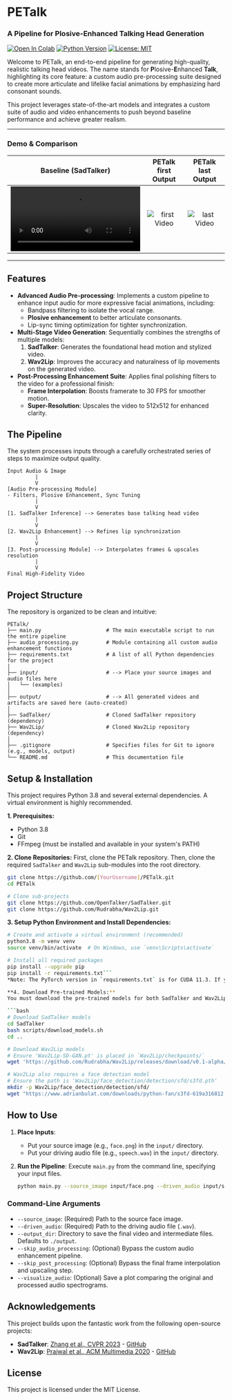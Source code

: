 # PETalk
### A Pipeline for Plosive-Enhanced Talking Head Generation

[![Open In Colab](https://colab.research.google.com/assets/colab-badge.svg)](https://colab.research.google.com/drive/1c6eDLz7lzaEfd4jRNdKOwggxWLWQGslC#scrollTo=wFPyLufX-RiF)
[![Python Version](https://img.shields.io/badge/Python-3.8-blue.svg)](https://www.python.org/downloads/release/python-380/)
[![License: MIT](https://img.shields.io/badge/License-MIT-yellow.svg)](https://opensource.org/licenses/MIT)


Welcome to PETalk, an end-to-end pipeline for generating high-quality, realistic talking head videos. The name stands for **P**losive-**E**nhanced **Talk**, highlighting its core feature: a custom audio pre-processing suite designed to create more articulate and lifelike facial animations by emphasizing hard consonant sounds.

This project leverages state-of-the-art models and integrates a custom suite of audio and video enhancements to push beyond baseline performance and achieve greater realism.

---

### Demo & Comparison

| Baseline (SadTalker) | PETalk first Output | PETalk last Output |
| :---: | :---: | :---: |
| ![Baseline Video](https://raw.githubusercontent.com/KehongGuo/PETalk/assets/SadTalker-Output.mp4) | ![first Video](link/to/your/final_enhanced.gif) | ![last Video](link/to/your/final_enhanced.gif) |

---

## Features

-   **Advanced Audio Pre-processing**: Implements a custom pipeline to enhance input audio for more expressive facial animations, including:
    -   Bandpass filtering to isolate the vocal range.
    -   **Plosive enhancement** to better articulate consonants.
    -   Lip-sync timing optimization for tighter synchronization.
-   **Multi-Stage Video Generation**: Sequentially combines the strengths of multiple models:
    1.  **SadTalker**: Generates the foundational head motion and stylized video.
    2.  **Wav2Lip**: Improves the accuracy and naturalness of lip movements on the generated video.
-   **Post-Processing Enhancement Suite**: Applies final polishing filters to the video for a professional finish:
    -   **Frame Interpolation**: Boosts framerate to 30 FPS for smoother motion.
    -   **Super-Resolution**: Upscales the video to 512x512 for enhanced clarity.

## The Pipeline

The system processes inputs through a carefully orchestrated series of steps to maximize output quality.

```
Input Audio & Image
         |
         V
[Audio Pre-processing Module]
- Filters, Plosive Enhancement, Sync Tuning
         |
         V
[1. SadTalker Inference] --> Generates base talking head video
         |
         V
[2. Wav2Lip Enhancement] --> Refines lip synchronization
         |
         V
[3. Post-processing Module] --> Interpolates frames & upscales resolution
         |
         V
Final High-Fidelity Video
```

## Project Structure

The repository is organized to be clean and intuitive:

```
PETalk/
├── main.py                     # The main executable script to run the entire pipeline
├── audio_processing.py         # Module containing all custom audio enhancement functions
├── requirements.txt            # A list of all Python dependencies for the project
│
├── input/                      # --> Place your source images and audio files here
│   └── (examples)
│
├── output/                     # --> All generated videos and artifacts are saved here (auto-created)
│
├── SadTalker/                  # Cloned SadTalker repository (dependency)
├── Wav2Lip/                    # Cloned Wav2Lip repository (dependency)
│
├── .gitignore                  # Specifies files for Git to ignore (e.g., models, output)
└── README.md                   # This documentation file
```

## Setup & Installation

This project requires Python 3.8 and several external dependencies. A virtual environment is highly recommended.

**1. Prerequisites:**
- Python 3.8
- Git
- FFmpeg (must be installed and available in your system's PATH)

**2. Clone Repositories:**
First, clone the PETalk repository. Then, clone the required `SadTalker` and `Wav2Lip` sub-modules into the root directory.

```bash
git clone https://github.com/[YourUsername]/PETalk.git
cd PETalk

# Clone sub-projects
git clone https://github.com/OpenTalker/SadTalker.git
git clone https://github.com/Rudrabha/Wav2Lip.git
```

**3. Setup Python Environment and Install Dependencies:**

```bash
# Create and activate a virtual environment (recommended)
python3.8 -m venv venv
source venv/bin/activate  # On Windows, use `venv\Scripts\activate`

# Install all required packages
pip install --upgrade pip
pip install -r requirements.txt```
*Note: The PyTorch version in `requirements.txt` is for CUDA 11.3. If you have a different CUDA version, please install the appropriate PyTorch build from their [official website](https://pytorch.org/get-started/locally/).*

**4. Download Pre-trained Models:**
You must download the pre-trained models for both SadTalker and Wav2Lip.

```bash
# Download SadTalker models
cd SadTalker
bash scripts/download_models.sh
cd ..

# Download Wav2Lip models
# Ensure 'Wav2Lip-SD-GAN.pt' is placed in `Wav2Lip/checkpoints/`
wget 'https://github.com/Rudrabha/Wav2Lip/releases/download/v0.1-alpha/Wav2Lip_GAN.pth' -O 'Wav2Lip/checkpoints/Wav2Lip-SD-GAN.pt'

# Wav2Lip also requires a face detection model
# Ensure the path is 'Wav2Lip/face_detection/detection/sfd/s3fd.pth'
mkdir -p Wav2Lip/face_detection/detection/sfd/
wget "https://www.adrianbulat.com/downloads/python-fan/s3fd-619a316812.pth" -O "Wav2Lip/face_detection/detection/sfd/s3fd.pth"
```

## How to Use

1.  **Place Inputs**:
    -   Put your source image (e.g., `face.png`) in the `input/` directory.
    -   Put your driving audio file (e.g., `speech.wav`) in the `input/` directory.

2.  **Run the Pipeline**:
    Execute `main.py` from the command line, specifying your input files.

    ```bash
    python main.py --source_image input/face.png --driven_audio input/speech.wav --output_dir results
    ```

### Command-Line Arguments

-   `--source_image`: (Required) Path to the source face image.
-   `--driven_audio`: (Required) Path to the driving audio file (`.wav`).
-   `--output_dir`: Directory to save the final video and intermediate files. Defaults to `./output`.
-   `--skip_audio_processing`: (Optional) Bypass the custom audio enhancement pipeline.
-   `--skip_post_processing`: (Optional) Bypass the final frame interpolation and upscaling step.
-   `--visualize_audio`: (Optional) Save a plot comparing the original and processed audio spectrograms.

## Acknowledgements

This project builds upon the fantastic work from the following open-source projects:
-   **SadTalker**: [Zhang et al., CVPR 2023](https://arxiv.org/abs/2211.12194) - [GitHub](https://github.com/OpenTalker/SadTalker)
-   **Wav2Lip**: [Prajwal et al., ACM Multimedia 2020](https://arxiv.org/abs/2008.10010) - [GitHub](https://github.com/Rudrabha/Wav2Lip)

## License
This project is licensed under the MIT License.
